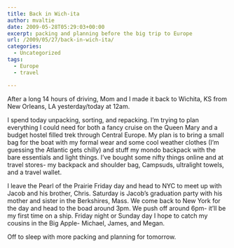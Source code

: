 ```yaml
---
title: Back in Wich-ita
author: mvaltie
date: 2009-05-28T05:29:03+00:00
excerpt: packing and planning before the big trip to Europe
url: /2009/05/27/back-in-wich-ita/
categories:
  - Uncategorized
tags:
  - Europe
  - travel

---
```

After a long 14 hours of driving, Mom and I made it back to Wichita, KS from New Orleans, LA yesterday/today at 12am.  

I spend today unpacking, sorting, and repacking. I&#8217;m trying to plan everything I could need for both a fancy cruise on the Queen Mary and a budget hostel filled trek through Central Europe. My plan is to bring a small bag for the boat with my formal wear and some cool weather clothes (I&#8217;m guessing the Atlantic gets chilly) and stuff my mondo backpack with the bare essentials and light things. I&#8217;ve bought some nifty things online and at travel stores- my backpack and shoulder bag, Campsuds, ultralight towels, and a travel wallet. 

I leave the Pearl of the Prairie Friday day and head to NYC to meet up with Jacob and his brother, Chris. Saturday is Jacob&#8217;s graduation party with his mother and sister in the Berkshires, Mass. We come back to New York for the day and head to the boad around 3pm. We push off around 6pm- it&#8217;ll be my first time on a ship. Friday night or Sunday day I hope to catch my cousins in the Big Apple- Michael, James, and Megan. 

Off to sleep with more packing and planning for tomorrow.